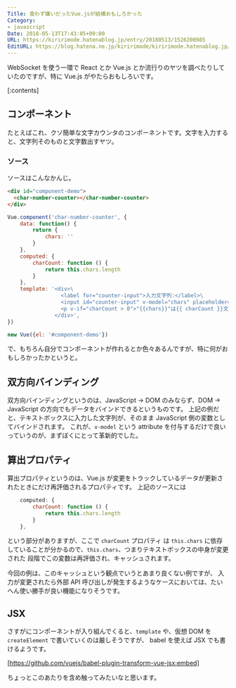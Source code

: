 ```yaml
---
Title: 食わず嫌いだったVue.jsが結構おもしろかった
Category:
- javascript
Date: 2018-05-13T17:43:05+09:00
URL: https://kiririmode.hatenablog.jp/entry/20180513/1526200985
EditURL: https://blog.hatena.ne.jp/kiririmode/kiririmode.hatenablog.jp/atom/entry/17391345971644122757
---
```


WebSocket を使う一環で React とか Vue.js とか流行りのヤツを調べたりしていたのですが、特に Vue.js がやたらおもしろいです。

[:contents]

## コンポーネント

たとえばこれ、クソ簡単な文字カウンタのコンポーネントです。文字を入力すると、文字列そのものと文字数出すヤツ。

<div id="component-demo">
  <char-number-counter></char-number-counter>
</div>

<script src="https://cdn.jsdelivr.net/npm/vue@2.5.16/dist/vue.js"></script>
<script type="text/javascript">
Vue.component('char-number-counter', {
    data: function() {
        return {
            chars: ''
        }
    },
    computed: {
        charCount: function () {
            return this.chars.length
        }
    },
    template: '\
      <div>\
         <label for="counter-input">入力文字列:</label>\
         <input id="counter-input" v-model="chars" placeholder="edit me"></input>\
         <p v-if="charCount > 0">"{{chars}}"は{{ charCount }}文字です</p>\
      </div>',
})

new Vue({el: '#component-demo'})
</script>

### ソース
ソースはこんなかんじ。

```html
<div id="component-demo">
  <char-number-counter></char-number-counter>
</div>
```

```javascript
Vue.component('char-number-counter', {
    data: function() {
        return {
            chars: ''
        }
    },
    computed: {
        charCount: function () {
            return this.chars.length
        }
    },
    template: '<div>\
                 <label for="counter-input">入力文字列:</label>\
                 <input id="counter-input" v-model="chars" placeholder="edit me"></input>\
                 <p v-if="charCount > 0">"{{chars}}"は{{ charCount }}文字です</p>\
               </div>',
})

new Vue({el: '#component-demo'})
```

で、もちろん自分でコンポーネントが作れるとか色々あるんですが、特に何がおもしろかったかというと。

## 双方向バインディング

双方向バインディングというのは、JavaScript -> DOM のみならず、DOM -> JavaScript の方向でもデータをバインドできるというものです。
上記の例だと、テキストボックスに入力した文字列が、そのまま JavaScript 側の変数としてバインドされます。
これが、`v-model` という attribute を付与するだけで良いっていうのが、まずぼくにとって革新的でした。

## 算出プロパティ

算出プロパティというのは、Vue.js が変更をトラックしているデータが更新されたときにだけ再評価されるプロパティです。
上記のソースには

```javascript
    computed: {
        charCount: function () {
            return this.chars.length
        }
    },
```

という部分がありますが、ここで `charCount` プロパティ は `this.chars` に依存していることが分かるので、`this.chars`、つまりテキストボックスの中身が変更された
段階でこの変数は再評価され、キャッシュされます。

今回の例は、このキャッシュという観点でいうとあまり良くない例ですが、
入力が変更されたら外部 API 呼び出しが発生するようなケースにおいては、たいへん使い勝手が良い機能になりそうです。


## JSX

さすがにコンポーネントが入り組んでくると、`template` や、仮想 DOM を `createElement` で書いていくのは厳しそうですが、
babel を使えば JSX でも書けるようです。

[https://github.com/vuejs/babel-plugin-transform-vue-jsx:embed]

ちょっとこのあたりを含め触ってみたいなと思います。
